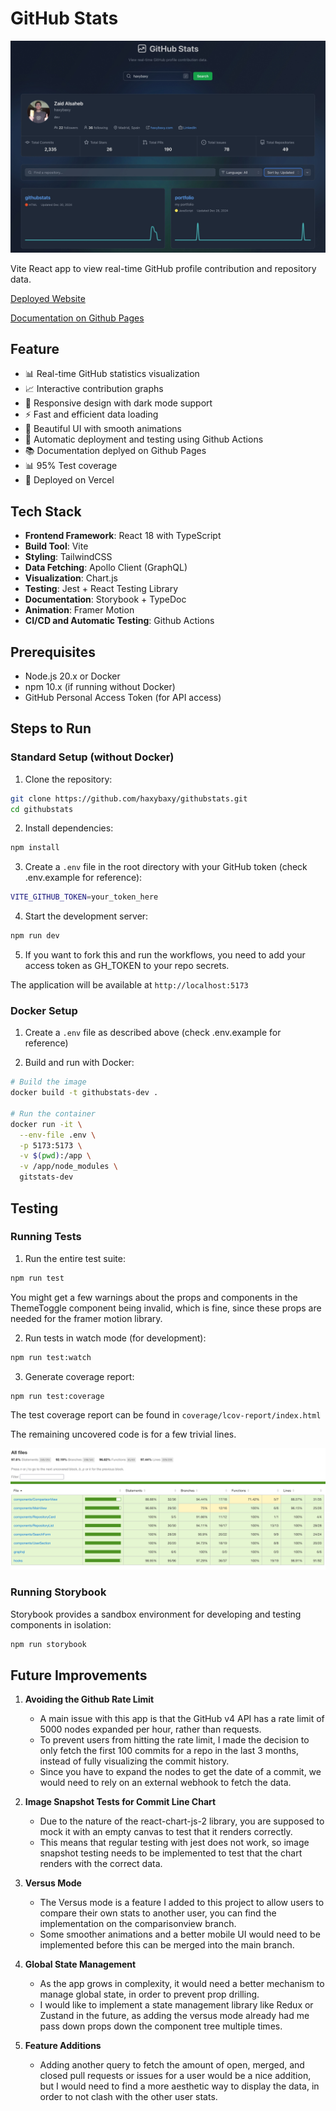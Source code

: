 # GitHub Stats 
![Screenshot](./public/screenshot.jpeg "Screenshot")

Vite React app to view real-time GitHub profile contribution and repository data.

[Deployed Website](https://githubstats-murex.vercel.app/)

[Documentation on Github Pages](https://haxybaxy.github.io/githubstats/)

## Feature

- 📊 Real-time GitHub statistics visualization
- 📈 Interactive contribution graphs
- 📱 Responsive design with dark mode support
- ⚡ Fast and efficient data loading
- 🎨 Beautiful UI with smooth animations
- 🤖 Automatic deployment and testing using Github Actions
- 📚 Documentation deplyed on Github Pages
- 📊 95% Test coverage
- 🚀 Deployed on Vercel


## Tech Stack

- **Frontend Framework**: React 18 with TypeScript
- **Build Tool**: Vite
- **Styling**: TailwindCSS
- **Data Fetching**: Apollo Client (GraphQL)
- **Visualization**: Chart.js
- **Testing**: Jest + React Testing Library
- **Documentation**: Storybook + TypeDoc
- **Animation**: Framer Motion
- **CI/CD and  Automatic Testing**: Github Actions

## Prerequisites

- Node.js 20.x or Docker
- npm 10.x (if running without Docker)
- GitHub Personal Access Token (for API access)

## Steps to Run

### Standard Setup (without Docker)

1. Clone the repository:
```bash
git clone https://github.com/haxybaxy/githubstats.git
cd githubstats
```

2. Install dependencies:
```bash
npm install
```

3. Create a `.env` file in the root directory with your GitHub token (check .env.example for reference):
```bash
VITE_GITHUB_TOKEN=your_token_here
```

4. Start the development server:
```bash
npm run dev
```

5. If you want to fork this and run the workflows, you need to add your access token as GH_TOKEN to your repo secrets. 

The application will be available at `http://localhost:5173`

### Docker Setup

1. Create a `.env` file as described above 
(check .env.example for reference)

2. Build and run with Docker:
```bash
# Build the image
docker build -t githubstats-dev .

# Run the container
docker run -it \
  --env-file .env \
  -p 5173:5173 \
  -v $(pwd):/app \
  -v /app/node_modules \
  gitstats-dev
```

## Testing

### Running Tests

1. Run the entire test suite:
```bash
npm run test
```
You might get a few warnings about the props and components in the ThemeToggle component being invalid, which is fine, since these props are needed for the framer motion library.

2. Run tests in watch mode (for development):
```bash
npm run test:watch
```

3. Generate coverage report:
```bash
npm run test:coverage
```

The test coverage report can be found in `coverage/lcov-report/index.html`

The remaining uncovered code is for a few trivial lines.

![alt text](./public/coverage.png)

### Running Storybook

Storybook provides a sandbox environment for developing and testing components in isolation:

```bash
npm run storybook
```




## Future Improvements

1. **Avoiding the Github Rate Limit**
   - A main issue with this app is that the GitHub v4 API has a rate limit of 5000 nodes expanded per hour, rather than requests.
   - To prevent users from hitting the rate limit, I made the decision to only fetch the first 100 commits for a repo in the last 3 months, instead of fully visualizing the commit history.
   - Since you have to expand the nodes to get the date of a commit, we would need to rely on an external webhook to fetch the data.

2. **Image Snapshot Tests for Commit Line Chart**
   - Due to the nature of the react-chart-js-2 library, you are supposed to mock it with an empty canvas to test that it renders correctly.
   - This means that regular testing with jest does not work, so image snapshot testing needs to be implemented to test that the chart renders with the correct data.

4. **Versus Mode**
   - The Versus mode is a feature I added to this project to allow users to compare their own stats to another user, you can find the implementation on the comparisonview branch.
   - Some smoother animations and a better mobile UI would need to be implemented before this can be merged into the main branch.

5. **Global State Management**
   - As the app grows in complexity, it would need a better mechanism to manage global state, in order to prevent prop drilling.
   - I would like to implement a state management library like Redux or Zustand in the future, as adding the versus mode already had me pass down props down the component tree multiple times.

6. **Feature Additions**
   - Adding another query to fetch the amount of open, merged, and closed pull requests or issues for a user would be a nice addition, but I would need to find a more aesthetic way to display the data, in order to not clash with the other user stats.
